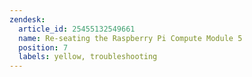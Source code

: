 ```yaml
---
zendesk:
  article_id: 25455132549661
  name: Re-seating the Raspberry Pi Compute Module 5
  position: 7
  labels: yellow, troubleshooting
---
```



